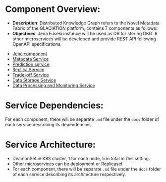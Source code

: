 # Component Overview:
- **Description**: Distributed Knowledge Graph refers to the Novel Metadata Fabric of the GLACIATION platform, contains 7 components as follows:
- **Objectives**: Jena Fuseki instance will be used as DB for storing DKG. 6 other microservices will be developed and provide REST API following OpenAPI specifications.
* [Jena component](../jena/)
* [Metadata Service](../metadata_service/)
* [Prediction service](../prediction_service/)
* [Replica Service](../replica_service/)
* [Trade-off Service](../trade_off_service/)
* [Data Storage Service](../data_storage_service/)
* [Data Processing and Monitoring Service](../data_processing_monitoring_service/)

# Service Dependencies:
For each component, there will be separate ```.md``` file under the ```docs``` folder of each service describing its dependencies.

# Service Architecture:
- DeamonSet in K8S cluster​, 1 for each node, 5 in total​ in Dell setting.
- Other microservices can be deployment or Replicaset​
- For each component, there will be separate ```.md``` file under the ```docs``` folder of each service describing its architecture respectively.




